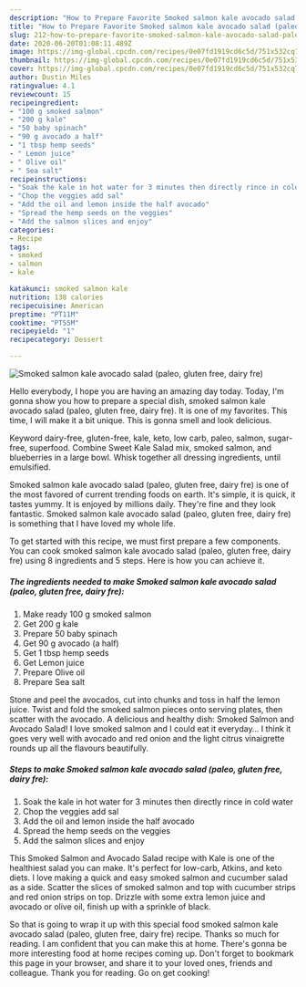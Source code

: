 ```yaml
---
description: "How to Prepare Favorite Smoked salmon kale avocado salad (paleo, gluten free, dairy fre)"
title: "How to Prepare Favorite Smoked salmon kale avocado salad (paleo, gluten free, dairy fre)"
slug: 212-how-to-prepare-favorite-smoked-salmon-kale-avocado-salad-paleo-gluten-free-dairy-fre
date: 2020-06-20T01:08:11.489Z
image: https://img-global.cpcdn.com/recipes/0e07fd1919cd6c5d/751x532cq70/smoked-salmon-kale-avocado-salad-paleo-gluten-free-dairy-fre-recipe-main-photo.jpg
thumbnail: https://img-global.cpcdn.com/recipes/0e07fd1919cd6c5d/751x532cq70/smoked-salmon-kale-avocado-salad-paleo-gluten-free-dairy-fre-recipe-main-photo.jpg
cover: https://img-global.cpcdn.com/recipes/0e07fd1919cd6c5d/751x532cq70/smoked-salmon-kale-avocado-salad-paleo-gluten-free-dairy-fre-recipe-main-photo.jpg
author: Dustin Miles
ratingvalue: 4.1
reviewcount: 15
recipeingredient:
- "100 g smoked salmon"
- "200 g kale"
- "50 baby spinach"
- "90 g avocado a half"
- "1 tbsp hemp seeds"
- " Lemon juice"
- " Olive oil"
- " Sea salt"
recipeinstructions:
- "Soak the kale in hot water for 3 minutes then directly rince in cold water"
- "Chop the veggies add sal"
- "Add the oil and lemon inside the half avocado"
- "Spread the hemp seeds on the veggies"
- "Add the salmon slices and enjoy"
categories:
- Recipe
tags:
- smoked
- salmon
- kale

katakunci: smoked salmon kale 
nutrition: 138 calories
recipecuisine: American
preptime: "PT11M"
cooktime: "PT55M"
recipeyield: "1"
recipecategory: Dessert

---
```



![Smoked salmon kale avocado salad (paleo, gluten free, dairy fre)](https://img-global.cpcdn.com/recipes/0e07fd1919cd6c5d/751x532cq70/smoked-salmon-kale-avocado-salad-paleo-gluten-free-dairy-fre-recipe-main-photo.jpg)

Hello everybody, I hope you are having an amazing day today. Today, I'm gonna show you how to prepare a special dish, smoked salmon kale avocado salad (paleo, gluten free, dairy fre). It is one of my favorites. This time, I will make it a bit unique. This is gonna smell and look delicious.

Keyword dairy-free, gluten-free, kale, keto, low carb, paleo, salmon, sugar-free, superfood. Combine Sweet Kale Salad mix, smoked salmon, and blueberries in a large bowl. Whisk together all dressing ingredients, until emulsified.

Smoked salmon kale avocado salad (paleo, gluten free, dairy fre) is one of the most favored of current trending foods on earth. It's simple, it is quick, it tastes yummy. It is enjoyed by millions daily. They're fine and they look fantastic. Smoked salmon kale avocado salad (paleo, gluten free, dairy fre) is something that I have loved my whole life.


To get started with this recipe, we must first prepare a few components. You can cook smoked salmon kale avocado salad (paleo, gluten free, dairy fre) using 8 ingredients and 5 steps. Here is how you can achieve it.

##### The ingredients needed to make Smoked salmon kale avocado salad (paleo, gluten free, dairy fre):

1. Make ready 100 g smoked salmon
1. Get 200 g kale
1. Prepare 50 baby spinach
1. Get 90 g avocado (a half)
1. Get 1 tbsp hemp seeds
1. Get  Lemon juice
1. Prepare  Olive oil
1. Prepare  Sea salt


Stone and peel the avocados, cut into chunks and toss in half the lemon juice. Twist and fold the smoked salmon pieces onto serving plates, then scatter with the avocado. A delicious and healthy dish: Smoked Salmon and Avocado Salad! I love smoked salmon and I could eat it everyday… I think it goes very well with avocado and red onion and the light citrus vinaigrette rounds up all the flavours beautifully. 

##### Steps to make Smoked salmon kale avocado salad (paleo, gluten free, dairy fre):

1. Soak the kale in hot water for 3 minutes then directly rince in cold water
1. Chop the veggies add sal
1. Add the oil and lemon inside the half avocado
1. Spread the hemp seeds on the veggies
1. Add the salmon slices and enjoy


This Smoked Salmon and Avocado Salad recipe with Kale is one of the healthiest salad you can make. It&#39;s perfect for low-carb, Atkins, and keto diets. I love making a quick and easy smoked salmon and cucumber salad as a side. Scatter the slices of smoked salmon and top with cucumber strips and red onion strips on top. Drizzle with some extra lemon juice and avocado or olive oil, finish up with a sprinkle of black. 

So that is going to wrap it up with this special food smoked salmon kale avocado salad (paleo, gluten free, dairy fre) recipe. Thanks so much for reading. I am confident that you can make this at home. There's gonna be more interesting food at home recipes coming up. Don't forget to bookmark this page in your browser, and share it to your loved ones, friends and colleague. Thank you for reading. Go on get cooking!
